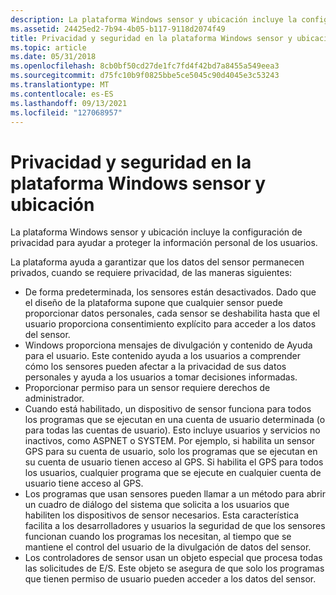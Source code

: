 ```yaml
---
description: La plataforma Windows sensor y ubicación incluye la configuración de privacidad para ayudar a proteger la información personal de los usuarios.
ms.assetid: 24425ed2-7b94-4b05-b117-9118d2074f49
title: Privacidad y seguridad en la plataforma Windows sensor y ubicación
ms.topic: article
ms.date: 05/31/2018
ms.openlocfilehash: 8cb0bf50cd27de1fc7fd4f42bd7a8455a549eea3
ms.sourcegitcommit: d75fc10b9f0825bbe5ce5045c90d4045e3c53243
ms.translationtype: MT
ms.contentlocale: es-ES
ms.lasthandoff: 09/13/2021
ms.locfileid: "127068957"
---
```

# <a name="privacy-and-security-in-the-windows-sensor-and-location-platform"></a>Privacidad y seguridad en la plataforma Windows sensor y ubicación

La plataforma Windows sensor y ubicación incluye la configuración de privacidad para ayudar a proteger la información personal de los usuarios.

La plataforma ayuda a garantizar que los datos del sensor permanecen privados, cuando se requiere privacidad, de las maneras siguientes:

-   De forma predeterminada, los sensores están desactivados. Dado que el diseño de la plataforma supone que cualquier sensor puede proporcionar datos personales, cada sensor se deshabilita hasta que el usuario proporciona consentimiento explícito para acceder a los datos del sensor.
-   Windows proporciona mensajes de divulgación y contenido de Ayuda para el usuario. Este contenido ayuda a los usuarios a comprender cómo los sensores pueden afectar a la privacidad de sus datos personales y ayuda a los usuarios a tomar decisiones informadas.
-   Proporcionar permiso para un sensor requiere derechos de administrador.
-   Cuando está habilitado, un dispositivo de sensor funciona para todos los programas que se ejecutan en una cuenta de usuario determinada (o para todas las cuentas de usuario). Esto incluye usuarios y servicios no inactivos, como ASPNET o SYSTEM. Por ejemplo, si habilita un sensor GPS para su cuenta de usuario, solo los programas que se ejecutan en su cuenta de usuario tienen acceso al GPS. Si habilita el GPS para todos los usuarios, cualquier programa que se ejecute en cualquier cuenta de usuario tiene acceso al GPS.
-   Los programas que usan sensores pueden llamar a un método para abrir un cuadro de diálogo del sistema que solicita a los usuarios que habiliten los dispositivos de sensor necesarios. Esta característica facilita a los desarrolladores y usuarios la seguridad de que los sensores funcionan cuando los programas los necesitan, al tiempo que se mantiene el control del usuario de la divulgación de datos del sensor.
-   Los controladores de sensor usan un objeto especial que procesa todas las solicitudes de E/S. Este objeto se asegura de que solo los programas que tienen permiso de usuario pueden acceder a los datos del sensor.

 

 



